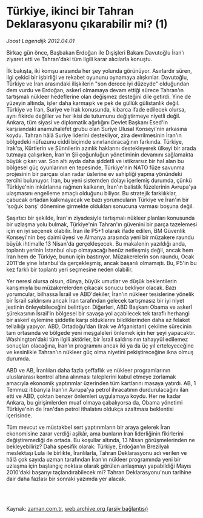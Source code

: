 # Türkiye, ikinci bir  Tahran Deklarasyonu  çıkarabilir mi? (1)

*Joost Lagendijk 2012.04.01*

<td class="columnist-detail">
<p>Birkaç gün önce, Başbakan Erdoğan ile Dışişleri Bakanı Davutoğlu İran'ı ziyaret etti ve Tahran'daki tüm ilgili karar alıcılarla konuştu.</p>
<p>
<div id="haberMetinDiv">
<p>İlk bakışta, iki komşu arasında her şey yolunda görünüyor. Asırlardır süren, ilgi çekici bir işbirliği ve rekabet oyununu oynamaya alışkınlar. Davutoğlu, Türkiye ve İran arasındaki ilişkilerin "son derece iyi düzeyde" olduğundan dem vurdu ve Erdoğan, askerî olmamaya devam ettiği sürece Tahran'ın tartışmalı nükleer hedeflerine olan değişmez desteğini dile getirdi. Yine de yüzeyin altında, işler daha karmaşık ve pek de güllük gülistanlık değil. Türkiye ve İran, Suriye ve Irak konusunda, kibarca ifade edilecek olursa, aynı fikirde değiller ve her ikisi de tutumunu değiştirmeye niyetli değil. Ankara, tüm siyasi ve diplomatik ağırlığını Devlet Başkanı Esed'in karşısındaki anamuhalefet grubu olan Suriye Ulusal Konseyi'nin arkasına koydu. Tahran hâlâ Suriye liderini destekliyor, zira devrilmesinin İran'ın bölgedeki nüfuzunu ciddi biçimde sınırlandıracağının farkında. Türkiye, Irak'ta, Kürtlerin ve Sünnilerin azınlık haklarını destekleyerek ülkeyi bir arada tutmaya çalışırken, İran'ın Şii çoğunluğun yönetiminin devamını sağlamakta büyük çıkarı var. Son altı ayda daha şiddetli ve istikrarsız bir hal alan bu bölgesel güç oyunlarının en tepesinde, Türkiye'nin NATO füze savunma projesinin bir parçası olan radar üslerine ev sahipliği yapma yönündeki tercihi bulunuyor. İran, bu yeni sistemden dolayı içerlemiş durumda, çünkü Türkiye'nin inkârlarına rağmen kalkanın, İran'ın balistik füzelerinin Avrupa'ya ulaşmasını engelleme amaçlı olduğunu biliyor. Bu stratejik farklılıklar, çabucak ortadan kalkmayacak ve bazı yorumcuların Türkiye ve İran'ın bir 'soğuk barış' dönemine girmekte oldukları sonucuna varması boşuna değil.
<p>Şaşırtıcı bir şekilde, İran'ın ziyadesiyle tartışmalı nükleer planları konusunda bir uzlaşma yolu bulmak, Türkiye'nin Tahran'ın güvenini bir parça tazelemesi için en iyi seçenek olabilir. İran ile P5+1 olarak ifade edilen, BM Güvenlik Konseyi'nin beş daimi üyesi ve Almanya arasında yeni bir müzakere raundu büyük ihtimalle 13 Nisan'da gerçekleşecek. Bu makalenin yazıldığı anda, toplantı yerinin İstanbul olup olmayacağı henüz netleşmiş değil, ancak hem İran hem de Türkiye, bunun için bastırıyor. Müzakerelerin son raundu, Ocak 2011'de yine İstanbul'da gerçekleşmiş, ancak başarılı olmamıştı. Bu, P5'in bu kez farklı bir toplantı yeri seçmesine neden olabilir.
<p>Yer neresi olursa olsun, dünya, büyük umutlar ve düşük beklentilerin karışımıyla bu müzakerelerden çıkacak sonucu bekliyor olacak. Bazı yorumcular, bilhassa İsrail ve ABD'dekiler, İran'ın nükleer tesislerine yönelik bir İsrail saldırısını ancak İran tarafından gelecek tartışmasız bir iyi niyet jestinin önleyebileceğini belirtiyor. Diğerleri, ABD Başkanı Obama ve askerî şürekasının İsrail'in bölgesel bir savaşa yol açabilecek tek taraflı herhangi bir askerî eylemine şiddetle karşı olduklarını bildiklerinden daha az felaket tellallığı yapıyor. ABD, Ortadoğu'dan (Irak ve Afganistan) çekilme sürecinin tam ortasında ve bölgede yeni meşgaleleri önlemek için her şeyi yapacaktır. Washington'daki tüm ilgili aktörler, bir İsrail saldırısının tahayyül edilemez sonuçları olacağına, İran'ın programını ancak iki ya da üç yıl erteleyeceğine ve kesinlikle Tahran'ın nükleer güç olma niyetini pekiştireceğine ikna olmuş durumda.
<p>ABD ve AB, İranlıları daha fazla şeffaflık ve nükleer programlarının uluslararası kontrol altına alınması taleplerini kabul etmeye zorlamak amacıyla ekonomik yaptırımlar üzerinden tüm kartlarını masaya yatırdı. AB, 1 Temmuz itibarıyla İran'ın Avrupa'ya petrol ihracatının durdurulacağını ilan etti ve ABD, çoktan benzer önlemleri uygulamaya koydu. Her ne kadar Ankara, bu girişimlerden muaf olmaya çabalıyorsa da, Obama yönetimi Türkiye'nin de İran'dan petrol ithalatını oldukça azaltması beklentisi içerisinde.
<p>Tüm mevcut ve müstakbel sert yaptırımların bir araya gelerek İran ekonomisine zarar verdiği aşikâr, ama bunların İran liderliğinin fikirlerini değiştiremediği de ortada. Bu koşullar altında, 13 Nisan görüşmelerinden ne bekleyebiliriz? Daha spesifik olarak: Türkiye, Erdoğan'ın Brezilyalı meslektaşı Lula ile birlikte, İranlılarla, Tahran Deklarasyonu adı verilen ve hâlâ çok sayıda uzman tarafından İran'ın nükleer programında yeni bir uzlaşma için başlangıç noktası olarak görülen anlaşmayı yapabildiği Mayıs 2010'daki başarıyı taçlandırabilecek mi? Tahran Deklarasyonu'nun tarihine dair daha fazlası bir sonraki yazımda yer alacak.</p></p></p></p></p></div>
</p>


<p><br>
		 </br></p></td>

Kaynak: [zaman.com.tr](http://zaman.com.tr/yazar.do?yazino=1266955), [web.archive.org (arşiv bağlantısı)](http://web.archive.org/web/20120405101635/http://www.zaman.com.tr:80/yazar.do?yazino=1266955)
